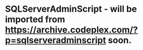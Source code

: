 # SQLServerAdminScript - will be imported from https://archive.codeplex.com/?p=sqlserveradminscript soon.
